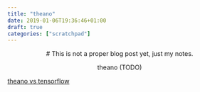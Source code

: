 ```yaml
---
title: "theano"
date: 2019-01-06T19:36:46+01:00
draft: true
categories: ["scratchpad"]
---
```


<center>
# This is not a proper blog post yet, just my notes.

theano (TODO)
</center>

[theano vs tensorflow](https://www.analyticsindiamag.com/tensorflow-vs-theano-researchers-prefer-artificial-intelligence-framework/)
